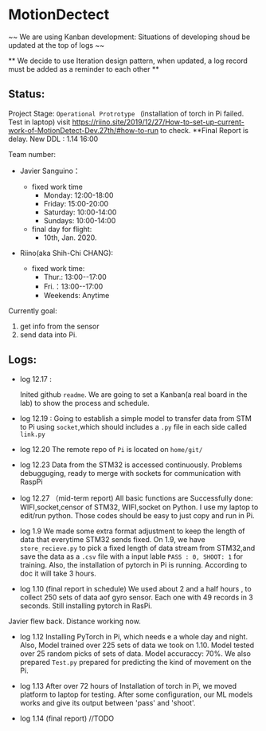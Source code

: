 # MotionDectect
~~ We are using Kanban development: Situations of developing shoud be updated at the top of logs ~~

** We decide to use Iteration design pattern, when updated, a log record must be added as a reminder to each other **
## Status:
Project Stage: `Operational Protrotype ` (installation of torch in Pi failed. Test in laptop) 
visit https://riino.site/2019/12/27/How-to-set-up-current-work-of-MotionDetect-Dev.27th/#how-to-run to check.
**Final Report is delay. New DDL : 1.14 16:00

Team number:

 -  Javier Sanguino：
     - fixed work time 
       - Monday: 12:00-18:00
       - Friday: 15:00-20:00
       - Saturday: 10:00-14:00
       - Sundays: 10:00-14:00
     - final day for flight:
       - 10th, Jan.  2020.
  
- Riino(aka Shih-Chi CHANG):
  -  fixed work time: 
     -  Thur.:  13:00--17:00 
     -  Fri.：13:00--17:00 
     -   Weekends: Anytime
  
Currently goal: 

  1. get info from the sensor
  2. send data into Pi.

## Logs:

- log 12.17 :

  Inited github `readme`.
  We are going to set a Kanban(a real board in the lab) to show the process and schedule.

- log 12.19 :
  Going to establish a simple model to transfer data from STM to Pi using `socket`,which should includes a `.py` file in each side called `link.py`
  
- log 12.20
  The remote repo of `Pi` is located on `home/git/` 
 
 - log 12.23
  Data from the STM32 is accessed continuously. Problems debugguging, ready to merge with sockets for communication with RaspPi
  
 - log 12.27 （mid-term report)
  All basic functions are Successfully done:  WIFI,socket,censor of STM32, WIFI,socket on Python.
  I use my laptop to edit/run python. Those codes should be easy to just copy and run in Pi.
 - log 1.9 
  We made some extra format adjustment to keep the length of data that everytime STM32 sends fixed.
  On 1.9, we have `store_recieve.py` to pick a fixed length of data stream from STM32,and save the data as a `.csv` file with a input lable `PASS : 0, SHOOT: 1` for training.
  Also, the installation of pytorch in Pi is running. According to doc it will take 3 hours.
  - log 1.10 (final report in schedule)
  We used about 2 and a half hours , to collect 250 sets of data aof gyro sensor. Each one with 49 records in 3 seconds.
  Still installing pytorch in RasPi.
  
  Javier flew back. Distance working now. 
  - log 1.12
  Installing PyTorch in Pi, which needs e a whole day and night. Also, Model trained over 225 sets of data we took on 1.10. Model tested over 25 random picks of sets of data. Model accuraccy: 70%. We also prepared `Test.py` prepared for predicting the kind of movement on the Pi.
  
  - log 1.13 
  After over 72 hours of Installation of torch in Pi, we moved platform to laptop for testing.
  After some configuration, our ML models works and give its output between 'pass' and 'shoot'. 
  
  - log 1.14 (final report)
  //TODO
  
  
